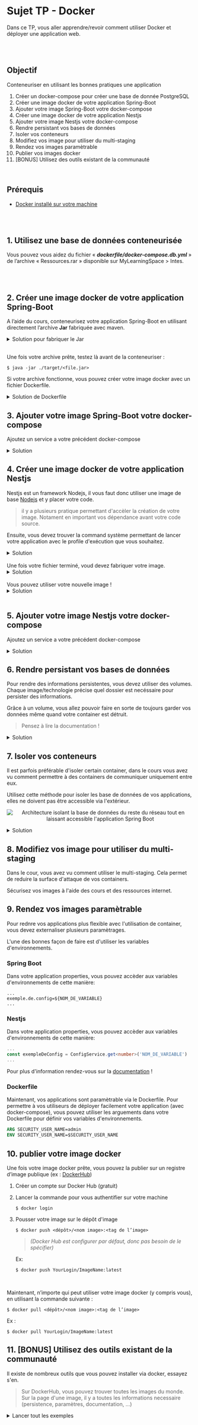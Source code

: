 # Sujet TP - Docker
Dans ce TP, vous aller apprendre/revoir comment utiliser Docker et déployer une application web.

<br><br>
## Objectif
Conteneuriser en utilisant les bonnes pratiques une application
1. Créer un docker-compose pour créer une base de donnée PostgreSQL
2. Créer une image docker de votre application Spring-Boot
3. Ajouter votre image Spring-Boot votre docker-compose
4. Créer une image docker de votre application Nestjs
5. Ajouter votre image Nestjs votre docker-compose
6. Rendre persistant vos bases de données
7. Isoler vos conteneurs
8. Modifiez vos image pour utiliser du multi-staging
9. Rendez vos images paramètrable
10. Publier vos images docker
11. [BONUS] Utilisez des outils existant de la communauté

<br>

## Prérequis
-	[Docker installé sur votre machine](https://docs.docker.com/engine/install/ "Documentation officielle")

<br><br>

## 1. Utilisez une base de données conteneurisée
Vous pouvez vous aidez du fichier « ***dockerfile/docker-compose.db.yml*** » de l’archive « Ressources.rar » disponible sur MyLearningSpace > Intes.

<br><br>

## 2. Créer une image docker de votre application Spring-Boot
A l’aide du cours, conteneurisez votre application Spring-Boot en utilisant directement l’archive **Jar** fabriquée avec maven.
<br>

<details>
<summary>Solution pour fabriquer le Jar</summary>
Générer un Jar exécutable avec maven :

```shell
$ mvn install
```

L’archive se trouvera dans le dossier « target » de votre projet.
</details>
<br>

Une fois votre archive prête, testez là avant de la conteneuriser :
```shell
$ java -jar ./target/<file.jar>
```

Si votre archive fonctionne, vous pouvez créer votre image docker avec un fichier Dockerfile.

<details>
<summary>Solution de Dockerfile</summary>

```Dockerfile
FROM openjdk:17-slim
WORKDIR /opt/app
RUN addgroup --system spring && adduser --system spring --ingroup spring
USER spring:spring
EXPOSE 8080
COPY /target/*.jar /opt/app
ENTRYPOINT ["sh", "-c", "java -jar /opt/app/*.jar "]
```

</details>

## 3. Ajouter votre image Spring-Boot votre docker-compose
Ajoutez un service a votre précédent docker-compose

<details>
<summary>Solution</summary>

```yml
  part-service:
    depends_on:
      - part-service-db
    image: intes-part-service
    restart: always
    ports:
      - 8090:8080
    networks:
      - intes
    environment:
      SECURITY_USER_NAME: admin
      SECURITY_USER_PASSWORD: changeit
      DB_HOST: part-service-db
      DB_NAME: PartService
      DB_USERNAME: PartService_USER
      DB_PASSWORD: kqe!12lsdjconz34aejw
```
</details>



## 4. Créer une image docker de votre application Nestjs
Nestjs est un framework Nodejs, il vous faut donc utiliser une image de base [Nodejs](https://hub.docker.com/_/node/) et y placer votre code.

> il y a plusieurs pratique permettant d'accèler la création de votre image.
> Notament en important vos dépendance avant votre code source.

Ensuite, vous devez trouver la command système permettant de lancer votre application avec le profile d'exécution que vous souhaitez.

<details>
    <summary>Solution</summary>

    ```Dockerfile
    # Base image
    FROM node:18

    # Create app directory
    WORKDIR /opt/app

    # A wildcard is used to ensure both package.json AND package-lock.json are copied
    COPY package*.json /opt/app

    # Install app dependencies
    RUN npm ci
    RUN npm install -g @nestjs/cli

    # Bundle app source
    COPY public /opt/app/public
    COPY src /opt/app/src
    COPY views /opt/app/views
    COPY test /opt/app/test
    COPY nest-cli.json tsconfig*.json /opt/app/
    COPY .eslintrc.js .prettierrc /opt/app/

    # Creates a "dist" folder with the production build
    RUN npm run build

    # Start the server using the production build
    ENTRYPOINT [ "sh", "-c", "node /opt/app/dist/main.js" ]
    ```
</details>

<br/>
Une fois votre fichier terminé, voud devez fabriquer votre image.

<details>
<summary>Solution</summary>

```shell
docker image build -t supplier-service@latest .
```
</details>

<br/>
Vous pouvez utiliser votre nouvelle image !

<details>
<summary>Solution</summary>

```shell
docker run -p 9090:9090 supplier-service@latest
```
</details>

<br/>

## 5. Ajouter votre image Nestjs votre docker-compose
Ajoutez un service a votre précédent docker-compose

<details>
<summary>Solution</summary>

```yml
  supplier-service:
    depends_on:
      - supplier-service-db
    image: haingue/intes-supplier-service:latest
    restart: always
    ports:
      - 8095:3000
    networks:
      - intes
    environment:
      DB_HOST: supplier-service-db
      DB_PORT: 5432
      DB_USERNAME: SupplierService_USER
      DB_PASSWORD: qsp!10kpuocqs6da2ze?
      DB_NAME: SupplierService
```
</details>

## 6. Rendre persistant vos bases de données
Pour rendre des informations persistentes, vous devez utiliser des volumes.
Chaque image/technologie précise quel dossier est necéssaire pour persister des informations.

Grâce à un volume, vous allez pouvoir faire en sorte de toujours garder vos données même quand votre container est détruit.

> Pensez à lire la documentation !

<details>
<summary>Solution</summary>

```yml
    ...
    volumes:
      - <host folder>:<container folder>
    ...
```
</details>

## 7. Isoler vos conteneurs
Il est parfois préférable d'isoler certain container, dans le cours vous avez vu comment permettre à des containers de communiquer uniquement entre eux.

Utilisez cette méthode pour isoler les base de données de vos applications, elles ne doivent pas être accessible via l'extérieur.

<center>

![Architecture isolant la base de données du reste du réseau tout en laissant accessible l'application Spring Boot](../resources/images/docker-compose-architecture.png)

</center>

<details>
<summary>Solution</summary>
Il suffit d'utiliser un network.

```yml
services:
    service1-db:
        ...
        networks:
            - service1-internal-network
        ...
    service1:
        ...
        networks:
            - service1-internal-network
            - service-network
        ...
    service2:
        ...
        networks:
            - service-network
        ...
networks:
  service1-internal-network:
  service-network:
```
> Dans cet exemple le *service2* peut uniquement communiquer avec le *service1*.<br/>
> Le *service1-db* est isolé du service *service2*

> Il est possible de partager un network entre plusieurs fichier, il suffit de réutiliser le même nom.
</details>

## 8. Modifiez vos image pour utiliser du multi-staging
Dans le cour, vous avez vu comment utiliser le multi-staging.
Cela permet de reduire la surface d'attaque de vos containers.

Sécurisez vos images à l'aide des cours et des ressources internet.

## 9. Rendez vos images paramètrable
Pour rednre vos applications plus flexible avec l'utilisation de container, vous devez externaliser plusieurs paramètrages.

L'une des bonnes façon de faire est d'utiliser les variables d'environnements.

### Spring Boot
Dans votre application properties, vous pouvez accèder aux variables d'environnements de cette manière:
```properties
...
exemple.de.config=${NOM_DE_VARIABLE}
...
```

### Nestjs
Dans votre application properties, vous pouvez accèder aux variables d'environnements de cette manière:

```TypeScript
...
const exempleDeConfig = ConfigService.get<number>('NOM_DE_VARIABLE')
...
```

Pour plus d'information rendez-vous sur la [documentation](https://docs.nestjs.com/techniques/configuration#custom-env-file-path) !

### Dockerfile
Maintenant, vos applications sont paramètrable via le Dockerfile.
Pour permettre à vos utiliseurs de déployer facilement votre application (avec docker-compose), vous pouvez utiliser les arguements dans votre Dockerfile pour définir vos variables d'environnements.

```Dockerfile
ARG SECURITY_USER_NAME=admin
ENV SECURITY_USER_NAME=$SECURITY_USER_NAME
```

## 10. publier votre image docker
Une fois votre image docker prête, vous pouvez la publier sur un registre d’image publique (ex : [DockerHub](https://hub.docker.com/search?q= "hub.docker.com"))

1.	Créer un compte sur Docker Hub (gratuit)
2.	Lancer la commande pour vous authentifier sur votre machine
    ```shell
    $ docker login
    ```

3.	Pousser votre image sur le dépôt d'image<br>
    ```shell
    $ docker push <dépôt>/<nom image>:<tag de l’image>
    ```
    >*(Docker Hub est configurer par défaut, donc pas besoin de le spécifier)*<br>

    Ex:
    ```shell
    $ docker push YourLogin/ImageName:latest
    ```
<br>

Maintenant, n’importe qui peut utiliser votre image docker (y compris vous), en utilisant la commande suivante :
```shell
$ docker pull <dépôt>/<nom image>:<tag de l’image>
```

Ex :
```shell
$ docker pull YourLogin/ImageName:latest
```

## 11. [BONUS] Utilisez des outils existant de la communauté
Il existe de nombreux outils que vous pouvez installer via docker, essayez s'en.

> Sur DockerHub, vous pouvez trouver toutes les images du monde.<br/>
> Sur la page d'une image, il y a toutes les informations necessaire (persistence, paramètres, documentation, ...)

<details>
<summary>Lancer tout les exemples</summary>

```shell
docker compose \
-f docker-compose.tools.yml \
-f docker-compose.partservice.yml \
-f docker-compose.supplierservice.yml \
up -d
```
</details>
